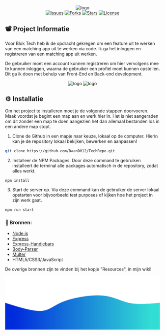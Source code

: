 <section align="center" id="start"><img alt="logo" src="https://i.postimg.cc/MTXPFpcq/Blok-Tech-Logo.png" width="600"></section>

<section align="center">
  <a href="https://github.com/DaanDH12/TechRepo/issues" target="_blank"><img alt="Issues" src="https://img.shields.io/github/issues/DaanDH12/TechRepo"></a>
  <a href="https://github.com/DaanDH12/TechRepo/network" target="_blank"><img alt="Forks" src="https://img.shields.io/github/forks/DaanDH12/TechRepo"></a>
  <a href="https://github.com/DaanDH12/TechRepo/stargazers" target="_blank"><img alt="Stars" src="https://img.shields.io/github/stars/DaanDH12/TechRepo"></a>
  <a href="https://github.com/DaanDH12/TechRepo/blob/main/LICENSE" target="_blank"><img alt="License" src="https://img.shields.io/github/license/DaanDH12/TechRepo"></a>
</section>

<h2>📽 Project Informatie</h2>
  <p>Voor Blok Tech heb ik de opdracht gekregen om een feature uit te werken van een matching app uit te werken via code. Ik ga het inloggen en registreren van een matching app uit werken.</p>
  <p> De gebruiker moet een account kunnen registreren om hier vervolgens mee te kunnen inloggen, waarna de gebruiker een profiel moet kunnen opstellen. Dit ga ik doen met behulp van Front-End en Back-end development.</p>
  
 <section align="center" id="start"><img alt="logo" src="https://i.postimg.cc/pdj3T1v2/techrepo-herokuapp-com-i-Phone-XR-iphone13blue-portrait.png" width="300">
 <img alt="logo" src="https://i.postimg.cc/KctqMgC5/techrepo-herokuapp-com-registreren-i-Phone-XR-iphone13blue-portrait.png" width="300"></section>
  

<h2>⚙️ Installatie</h2>
  <p>Om het project te installeren moet je de volgende stappen doorvoeren. Maak voordat je begint een map aan en werk hier in. Het is niet aangeraden om dit zonder een map te doen aangezien het dan allemaal bestanden los in een andere map stopt.</p>
  
   1. Clone de Github in een mapje naar keuze, lokaal op de computer. Hierin kan je de repository lokaal bekijken, bewerken en aanpassen!
  ```sh
  git clone https://github.com/DaanDH12/TechRepo.git
  ```
  2. Installeer de NPM Packages. Door deze command te gebruiken installeert de terminal alle packages automatisch in de repository, zodat alles werkt.
  ```sh
  npm install
  ```
  3. Start de server op. Via deze command kan de gebruiker de server lokaal opstarten voor bijvoorbeeld test purposes of kijken hoe het project in zijn werk gaat.
  ```sh
  npm run start
  ```
  
  
 <h3>📃 Bronnen:</h3>
  <ul>
    <li><a href="https://nodejs.org/en/" target="_blank">Node.js</a></li>
    <li><a href="https://expressjs.com/" target="_blank">Express</a></li>
    <li><a href="https://www.npmjs.com/package/express-handlebars" target="_blank">Express-Handlebars</a></li>
    <li><a href="https://www.npmjs.com/package/body-parser" target="_blank">Body-Parser</a></li>
  <li><a href="https://www.npmjs.com/package/multer" target="_blank">Multer</a></li>
    <li>HTML5/CSS3/JavaScript</li>
  </ul>
  
  <p>De overige bronnen zijn te vinden bij het kopje "Resources", in mijn wiki!</p>
  
  

<img alt="animationwaves" src="/readmefiles/waves.svg">
